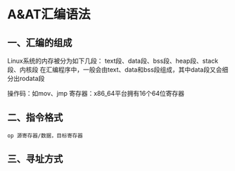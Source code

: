 # A&AT汇编语法

## 一、汇编的组成
Linux系统的内存被分为如下几段：
text段、data段、bss段、heap段、stack段、内核段
在汇编程序中，一般会由text、data和bss段组成，其中data段又会细分出rodata段

操作码：如mov、jmp
寄存器：x86_64平台拥有16个64位寄存器

## 二、指令格式

```ASM
op 源寄存器/数据，目标寄存器
```


## 三、寻址方式

